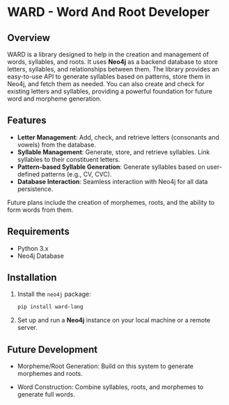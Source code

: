 # WARD - Word And Root Developer

## Overview

WARD is a library designed to help in the creation and management of words, syllables, and roots. It uses **Neo4j** as a backend database to store letters, syllables, and relationships between them. The library provides an easy-to-use API to generate syllables based on patterns, store them in Neo4j, and fetch them as needed. You can also create and check for existing letters and syllables, providing a powerful foundation for future word and morpheme generation.

## Features

- **Letter Management**: Add, check, and retrieve letters (consonants and vowels) from the database.
- **Syllable Management**: Generate, store, and retrieve syllables. Link syllables to their constituent letters.
- **Pattern-based Syllable Generation**: Generate syllables based on user-defined patterns (e.g., CV, CVC).
- **Database Interaction**: Seamless interaction with Neo4j for all data persistence.

Future plans include the creation of morphemes, roots, and the ability to form words from them.

## Requirements

- Python 3.x
- Neo4j Database

## Installation

1. Install the `neo4j` package:

    ```bash
    pip install ward-lang
    ```

2. Set up and run a **Neo4j** instance on your local machine or a remote server.

## Future Development

- Morpheme/Root Generation: Build on this system to generate morphemes and roots.

- Word Construction: Combine syllables, roots, and morphemes to generate full words.


